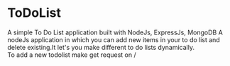 # ToDoList
A simple To Do List application built with NodeJs, ExpressJs, MongoDB
A nodeJs application in which you can add new items in your to do list and delete existing.It let's you make different to do lists dynamically.
<br/> To add a new todolist make get request on /<title for your to do list>

<br/>

<br/>
## Available Scripts

In the project directory, you can run:
### `npm install`
to install all needed dependencies

### `node app.js`
to start the server

<br/>
Then navigate to your browser http://localhost:3000/ to view the app

